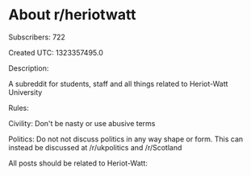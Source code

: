 # About r/heriotwatt

Subscribers: 722

Created UTC: 1323357495.0

Description:

A subreddit for students, staff and all things related to Heriot-Watt University

Rules:

Civility: Don't be nasty or use abusive terms

Politics: Do not not discuss politics in any way shape or form. This can instead be discussed at /r/ukpolitics and /r/Scotland

All posts should be related to Heriot-Watt: 

